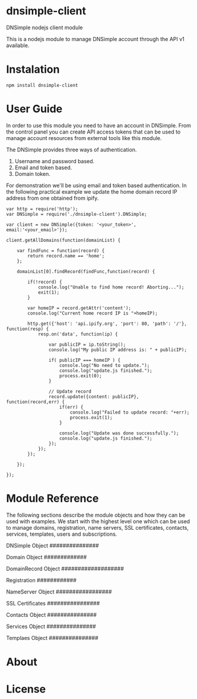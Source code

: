 # dnsimple-client
DNSimple nodejs client module

This is a nodejs module to manage DNSimple account through the API v1 available.

# Instalation

	npm install dnsimple-client

# User Guide

In order to use this module you need to have an account in DNSimple. From the control
panel you can create API access tokens that can be used to manage account resources
from external tools like this module.

The DNSimple provides three ways of authentication.

1. Username and password based.
2. Email and token based.
3. Domain token.

For demonstration we'll be using email and token based authentication. In the following practical example we update the home domain record IP address from one obtained from ipify.

	var http = require('http');
	var DNSimple = require('./dnsimple-client').DNSimple;

	var client = new DNSimple({token: '<your_token>', email:'<your_email>'});

	client.getAllDomains(function(domainList) {

		var findFunc = function(record) {
			return record.name == 'home';
		};

		domainList[0].findRecord(findFunc,function(record) {

			if(!record) {
				console.log("Unable to find home record! Aborting...");
				exit(1);
			}

			var homeIP = record.getAttr('content');
			console.log("Current home record IP is "+homeIP);

			http.get({'host': 'api.ipify.org', 'port': 80, 'path': '/'}, function(resp) {
				resp.on('data', function(ip) {

					var publicIP = ip.toString();
					console.log("My public IP address is: " + publicIP);

					if( publicIP === homeIP ) {
						console.log("No need to update.");
						console.log("update.js finished.");
						process.exit(0);
					}

					// Update record
					record.update({content: publicIP}, function(record,err) {
						if(err) {
							console.log("Failed to update record: "+err);
							process.exit(1);
						}

						console.log("Update was done successfully.");
						console.log("update.js finished.");
					});
				});
			});

		});

	});

# Module Reference

The following sections describe the module objects and how they can be used with examples. We start with the highest level one which can be used to manage domains, registration, name servers, SSL certificates, contacts, services, templates, users and subscriptions.

DNSimple Object
###############

Domain Object
#############

DomainRecord Object
###################

Registration
############

NameServer Object
#################

SSL Certificates
################

Contacts Object
###############

Services Object
###############

Templaes Object
###############


# About

# License
